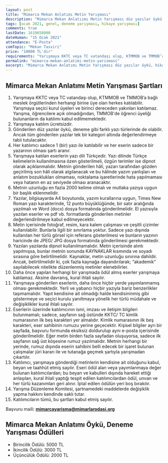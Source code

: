 ```yaml
---
layout: post
title: "Mimarca Mekan Anlatımı Metin Yarışması"
description: "Mimarca Mekan Anlatıımı Metin Yarışması düz yazılar öykü, hikaye ya da deneme türünde olabilir."
tags: [ocak 2021, genel, deneme yarışması, hikaye yarışması]
comments: true
lastDate: 1610658000 
dateHuman: "15 Ocak 2021"
attendance: "E-Posta"
comTopic: "Mekan Tasviri"
price: "10000 TL'dir"
requirements: "Yarışmaya KKTC veya TC vatandaşı olup, KTMMOB ve TMMOB’a bağlı meslek örgütlerinden herhangi birine üye olan herkes katılabilir"
permalink: "mimarca-mekan-anlatimi-metin-yarismasi"
excerpt: "Mimarca Mekan Anlatımı Metin Yarışması düz yazılar öykü, hikaye ya da deneme türünde olabilir."
---
```


## Mimarca Mekan Anlatımı Metin Yarışması Şartları
1. Yarışmaya KKTC veya TC vatandaşı olup, KTMMOB ve TMMOB’a bağlı meslek örgütlerinden herhangi birine üye olan herkes katılabilir. Yarışmaya seçici kurul üyeleri ve birinci dereceden yakınları katılamaz. Yarışma, öğrencilere açık olmadığından, TMMOB'de öğrenci üyeliği bulunanların da katılımı kabul edilmemektedir.
2. Yarışmaya katılım ücretsizdir.
3. Gönderilen düz yazılar öykü, deneme gibi farklı yazı türlerinde de olabilir. Ancak tüm gönderilen yazılar tek bir kategori altında değerlendirmeye tabii tutulacaktır.
4. Her katılımcı sadece 1 (bir) yazı ile katılabilir ve her eserin sadece bir yazarının olması şartı aranır.
5. Yarışmaya katılan eserlerin yazı dili Türkçedir. Yazı dilinde Türkçe kelimelerin kullanılmasına özen gösterilmeli, özgün terimler ise dipnot olarak açıklanmalıdır. Metnin gönderilen hâli, yazarı tarafından gözden geçirilmiş son hâli olarak algılanacak ve bu hâlinde yazım yanlışları ve anlatım bozuklukları olmaması, noktalama işaretlerinde hata yapılmaması veya hatanın en az seviyede olması aranacaktır.
6. Metnin uzunluğu en fazla 2000 kelime olmalı ve mutlaka yazıya uygun bir başlık eklenmelidir.
7. Yazılar, bilgisayarda A4 boyutunda, yazım kurallarına uygun, Times New Roman yazı karakterinde, 12 punto büyüklüğünde, bir satır aralığında yazılmalı ve Word (docx) dosya formatında gönderilmelidir. El yazısıyla yazılan eserler ve pdf vb. formatlarda gönderilen metinler değerlendirilmeye kabul edilmeyecektir.
8. Metin içerisinde fotoğraf, resim, kara kalem çalışması ve çeşitli çizimler kullanılabilir. Bunlarla ilgili bir sınırlama yoktur. Sadece yazı dışında kullanılan her türlü görsel için referans gösterilmesi ve bunların yazının haricinde de JPEG/ JPG dosya formatında gönderilmesi gerekmektedir.
9. Yazılan yazılarda dipnot kullanılmamalıdır. Metin içerisinde alıntı yapılmışsa, bunlar metnin sonunda KAYNAKLAR kısmında ve soyadı sırasına göre belirtilmelidir. Kaynaklar, metin uzunluğu sınırına dahildir. Ancak, belirtilmelidir ki, çok fazla kaynağa dayandırılarak; “akademik” sayılabilecek nitelikte düzenlenmiş metinler elenebilirler.
10. Daha önce yapılan herhangi bir yarışmada ödül almış eserler yarışmaya katılamaz. Aksine davranış, kural ihlali sayılır.
11. Yarışmaya gönderilen eserlerin, daha önce hiçbir yerde yayımlanmamış olması gerekmektedir. Yerli ve yabancı hiçbir yazıyla bariz benzerlikler taşımamalıdır. Yapıt kendisine ait olmadığı halde kendisininmiş gibi göstermeye ve seçici kurulu yanıltmaya yönelik her türlü müdahale ve değişiklikler kural ihlali sayılır.
12. Eserlerin üzerinde katılımcının ismi, imzası ve iletişim bilgileri bulunmamalı; sadece, sayfanın sağ üstünde KKTC/ TC kimlik numarasının ilk beş karakteri yer almalıdır. Kimlik numarasının ilk beş karakteri, eser sahibinin rumuzu yerine geçecektir. Kişisel bilgiler ayrı bir sayfada, başvuru formunda eksiksiz doldurulup aynı e-posta içerisinde gönderilmelidir. Eğer metin birden fazla sayfadan oluşuyorsa, sadece ilk sayfanın sağ üst köşesine rumuz yazılmalıdır. Metnin herhangi bir yerinde, rumuz dışında eserin sahibini belli edecek bir işaret bulunan çalışmalar jüri kararı ile ve tutanağa geçmek şartıyla yarışmadan çıkartılır.
13. Katılımcı, yarışmaya gönderdiği metinlerin kendisine ait olduğunu kabul, beyan ve taahhüt etmiş sayılır. Eseri ödül alan veya yayımlanmaya değer bulunan katılımcılardan; bu beyan ve kabulleri dışında hareket ettiği anlaşılan, kural ihlali yaptığı tespit edilen katılımcılardan ödül, unvan ve her türlü kazanımları geri alınır. İptal edilen ödülün yeri boş bırakılır.
14. Yarışma Düzenleme Komitesi, şartnamedeki maddelerde değişiklik yapma hakkını kendinde saklı tutar.
15. Katılımcıların tümü, bu şartları kabul etmiş sayılır.

Başvuru maili: **mimarcayarisma@mimarlarodasi.org**

## Mimarca Mekan Anlatımı Öykü, Deneme Yarışması Ödülleri
- Birincilik Ödülü: 5000 TL
- İkincilik Ödülü: 3000 TL
- Üçüncülük Ödülü: 2000 TL